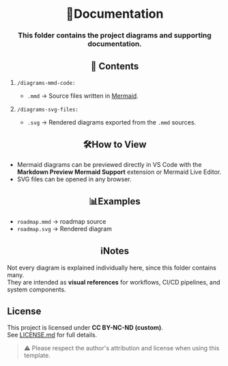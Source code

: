  <h1 align= "center"> 
 📖Documentation
 </h1>

<h3 align="center">This folder contains the project diagrams and supporting documentation.</h4>

<h2 align="center" >
📂 Contents
</h2>

1. `/diagrams-mmd-code:`

    * `.mmd` → Source files written in [Mermaid](https://mermaid-js.github.io/).

2. `/diagrams-svg-files:`

    * `.svg` → Rendered diagrams exported from the `.mmd` sources.

<h2 align="center" >
🛠️How to View
</h2>

- Mermaid diagrams can be previewed directly in VS Code with the **Markdown Preview Mermaid Support** extension or Mermaid Live Editor.
- SVG files can be opened in any browser.
<h2 align="center" >
📊Examples
</h2>

- `roadmap.mmd` → roadmap source  
- `roadmap.svg` → Rendered diagram  

<h2 align="center" >
 ℹ️Notes
 </h2>

Not every diagram is explained individually here, since this folder contains many.  
They are intended as **visual references** for workflows, CI/CD pipelines, and system components.

## License

This project is licensed under **CC BY-NC-ND (custom)**.  
See [LICENSE.md](../LICENSE.md) for full details.

> ⚠️ Please respect the author's attribution and license when using this template.